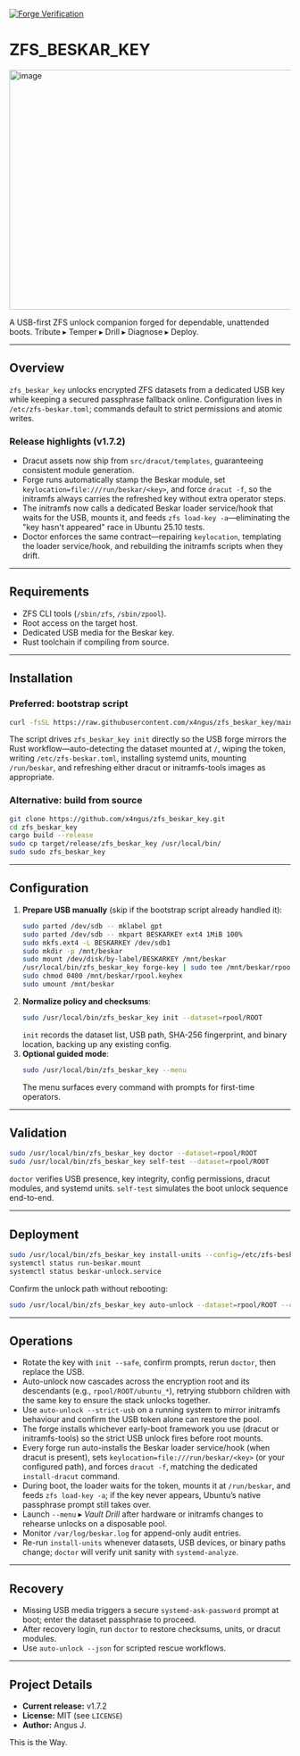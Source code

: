 [![Forge Verification](https://github.com/x4ngus/zfs_beskar_key/actions/workflows/rust.yml/badge.svg)](https://github.com/x4ngus/zfs_beskar_key/actions)

# **ZFS_BESKAR_KEY**

<img width="860" height="430" alt="image" src="https://github.com/user-attachments/assets/309192cc-9f2b-42ac-b36a-918083e472ef" />

A USB-first ZFS unlock companion forged for dependable, unattended boots. Tribute ▸ Temper ▸ Drill ▸ Diagnose ▸ Deploy.

---

## Overview

`zfs_beskar_key` unlocks encrypted ZFS datasets from a dedicated USB key while keeping a secured passphrase fallback online. Configuration lives in `/etc/zfs-beskar.toml`; commands default to strict permissions and atomic writes.

### Release highlights (v1.7.2)

- Dracut assets now ship from `src/dracut/templates`, guaranteeing consistent module generation.
- Forge runs automatically stamp the Beskar module, set `keylocation=file:///run/beskar/<key>`, and force `dracut -f`, so the initramfs always carries the refreshed key without extra operator steps.
- The initramfs now calls a dedicated Beskar loader service/hook that waits for the USB, mounts it, and feeds `zfs load-key -a`—eliminating the "key hasn't appeared" race in Ubuntu 25.10 tests.
- Doctor enforces the same contract—repairing `keylocation`, templating the loader service/hook, and rebuilding the initramfs scripts when they drift.

---

## Requirements

- ZFS CLI tools (`/sbin/zfs`, `/sbin/zpool`).
- Root access on the target host.
- Dedicated USB media for the Beskar key.
- Rust toolchain if compiling from source.

---

## Installation

### Preferred: bootstrap script

```bash
curl -fsSL https://raw.githubusercontent.com/x4ngus/zfs_beskar_key/main/scripts/bootstrap.sh | sudo bash
```

The script drives `zfs_beskar_key init` directly so the USB forge mirrors the Rust workflow—auto-detecting the dataset mounted at `/`, wiping the token, writing `/etc/zfs-beskar.toml`, installing systemd units, mounting `/run/beskar`, and refreshing either dracut or initramfs-tools images as appropriate.

### Alternative: build from source

```bash
git clone https://github.com/x4ngus/zfs_beskar_key.git
cd zfs_beskar_key
cargo build --release
sudo cp target/release/zfs_beskar_key /usr/local/bin/
sudo sudo zfs_beskar_key
```

---

## Configuration

1. **Prepare USB manually** (skip if the bootstrap script already handled it):
   ```bash
   sudo parted /dev/sdb -- mklabel gpt
   sudo parted /dev/sdb -- mkpart BESKARKEY ext4 1MiB 100%
   sudo mkfs.ext4 -L BESKARKEY /dev/sdb1
   sudo mkdir -p /mnt/beskar
   sudo mount /dev/disk/by-label/BESKARKEY /mnt/beskar
   /usr/local/bin/zfs_beskar_key forge-key | sudo tee /mnt/beskar/rpool.keyhex >/dev/null
   sudo chmod 0400 /mnt/beskar/rpool.keyhex
   sudo umount /mnt/beskar
   ```
2. **Normalize policy and checksums**:
   ```bash
   sudo /usr/local/bin/zfs_beskar_key init --dataset=rpool/ROOT
   ```
   `init` records the dataset list, USB path, SHA-256 fingerprint, and binary location, backing up any existing config.
3. **Optional guided mode**:
   ```bash
   sudo /usr/local/bin/zfs_beskar_key --menu
   ```
   The menu surfaces every command with prompts for first-time operators.

---

## Validation

```bash
sudo /usr/local/bin/zfs_beskar_key doctor --dataset=rpool/ROOT
sudo /usr/local/bin/zfs_beskar_key self-test --dataset=rpool/ROOT
```

`doctor` verifies USB presence, key integrity, config permissions, dracut modules, and systemd units. `self-test` simulates the boot unlock sequence end-to-end.

---

## Deployment

```bash
sudo /usr/local/bin/zfs_beskar_key install-units --config=/etc/zfs-beskar.toml
systemctl status run-beskar.mount
systemctl status beskar-unlock.service
```

Confirm the unlock path without rebooting:

```bash
sudo /usr/local/bin/zfs_beskar_key auto-unlock --dataset=rpool/ROOT --config=/etc/zfs-beskar.toml
```

---

## Operations

- Rotate the key with `init --safe`, confirm prompts, rerun `doctor`, then replace the USB.
- Auto-unlock now cascades across the encryption root and its descendants (e.g., `rpool/ROOT/ubuntu_*`), retrying stubborn children with the same key to ensure the stack unlocks together.
- Use `auto-unlock --strict-usb` on a running system to mirror initramfs behaviour and confirm the USB token alone can restore the pool.
- The forge installs whichever early-boot framework you use (dracut or initramfs-tools) so the strict USB unlock fires before root mounts.
- Every forge run auto-installs the Beskar loader service/hook (when dracut is present), sets `keylocation=file:///run/beskar/<key>` (or your configured path), and forces `dracut -f`, matching the dedicated `install-dracut` command.
- During boot, the loader waits for the token, mounts it at `/run/beskar`, and feeds `zfs load-key -a`; if the key never appears, Ubuntu’s native passphrase prompt still takes over.
- Launch `--menu` ▸ *Vault Drill* after hardware or initramfs changes to rehearse unlocks on a disposable pool.
- Monitor `/var/log/beskar.log` for append-only audit entries.
- Re-run `install-units` whenever datasets, USB devices, or binary paths change; `doctor` will verify unit sanity with `systemd-analyze`.

---

## Recovery

- Missing USB media triggers a secure `systemd-ask-password` prompt at boot; enter the dataset passphrase to proceed.
- After recovery login, run `doctor` to restore checksums, units, or dracut modules.
- Use `auto-unlock --json` for scripted rescue workflows.

---

## Project Details

- **Current release:** v1.7.2
- **License:** MIT (see `LICENSE`)
- **Author:** Angus J.

This is the Way.
